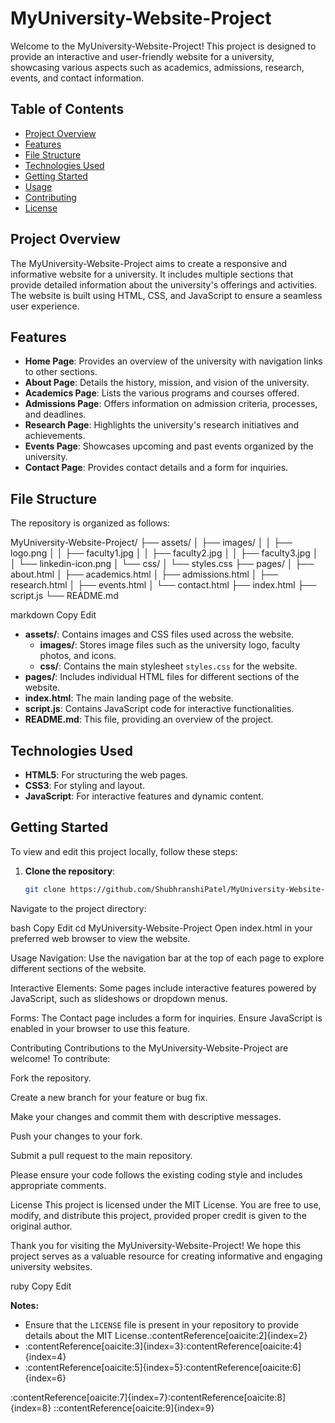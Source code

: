 # MyUniversity-Website-Project

Welcome to the MyUniversity-Website-Project! This project is designed to provide an interactive and user-friendly website for a university, showcasing various aspects such as academics, admissions, research, events, and contact information.

## Table of Contents

- [Project Overview](#project-overview)
- [Features](#features)
- [File Structure](#file-structure)
- [Technologies Used](#technologies-used)
- [Getting Started](#getting-started)
- [Usage](#usage)
- [Contributing](#contributing)
- [License](#license)

## Project Overview

The MyUniversity-Website-Project aims to create a responsive and informative website for a university. It includes multiple sections that provide detailed information about the university's offerings and activities. The website is built using HTML, CSS, and JavaScript to ensure a seamless user experience.

## Features

- **Home Page**: Provides an overview of the university with navigation links to other sections.
- **About Page**: Details the history, mission, and vision of the university.
- **Academics Page**: Lists the various programs and courses offered.
- **Admissions Page**: Offers information on admission criteria, processes, and deadlines.
- **Research Page**: Highlights the university's research initiatives and achievements.
- **Events Page**: Showcases upcoming and past events organized by the university.
- **Contact Page**: Provides contact details and a form for inquiries.

## File Structure

The repository is organized as follows:

MyUniversity-Website-Project/ ├── assets/ │ ├── images/ │ │ ├── logo.png │ │ ├── faculty1.jpg │ │ ├── faculty2.jpg │ │ ├── faculty3.jpg │ │ └── linkedin-icon.png │ └── css/ │ └── styles.css ├── pages/ │ ├── about.html │ ├── academics.html │ ├── admissions.html │ ├── research.html │ ├── events.html │ └── contact.html ├── index.html ├── script.js └── README.md

markdown
Copy
Edit

- **assets/**: Contains images and CSS files used across the website.
  - **images/**: Stores image files such as the university logo, faculty photos, and icons.
  - **css/**: Contains the main stylesheet `styles.css` for the website.
- **pages/**: Includes individual HTML files for different sections of the website.
- **index.html**: The main landing page of the website.
- **script.js**: Contains JavaScript code for interactive functionalities.
- **README.md**: This file, providing an overview of the project.

## Technologies Used

- **HTML5**: For structuring the web pages.
- **CSS3**: For styling and layout.
- **JavaScript**: For interactive features and dynamic content.

## Getting Started

To view and edit this project locally, follow these steps:

1. **Clone the repository**:

   ```bash
   git clone https://github.com/ShubhranshiPatel/MyUniversity-Website-Project.git
Navigate to the project directory:

bash
Copy
Edit
cd MyUniversity-Website-Project
Open index.html in your preferred web browser to view the website.

Usage
Navigation: Use the navigation bar at the top of each page to explore different sections of the website.

Interactive Elements: Some pages include interactive features powered by JavaScript, such as slideshows or dropdown menus.

Forms: The Contact page includes a form for inquiries. Ensure JavaScript is enabled in your browser to use this feature.

Contributing
Contributions to the MyUniversity-Website-Project are welcome! To contribute:

Fork the repository.

Create a new branch for your feature or bug fix.

Make your changes and commit them with descriptive messages.

Push your changes to your fork.

Submit a pull request to the main repository.

Please ensure your code follows the existing coding style and includes appropriate comments.

License
This project is licensed under the MIT License. You are free to use, modify, and distribute this project, provided proper credit is given to the original author.

Thank you for visiting the MyUniversity-Website-Project! We hope this project serves as a valuable resource for creating informative and engaging university websites.

ruby
Copy
Edit

**Notes:**

- Ensure that the `LICENSE` file is present in your repository to provide details about the MIT License.&#8203;:contentReference[oaicite:2]{index=2}
- :contentReference[oaicite:3]{index=3}&#8203;:contentReference[oaicite:4]{index=4}
- :contentReference[oaicite:5]{index=5}&#8203;:contentReference[oaicite:6]{index=6}

:contentReference[oaicite:7]{index=7}&#8203;:contentReference[oaicite:8]{index=8}
::contentReference[oaicite:9]{index=9}
 
